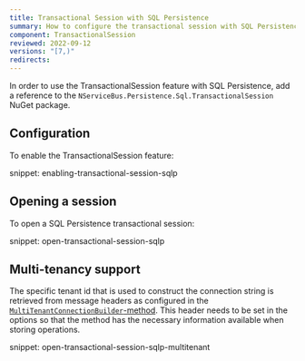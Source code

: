 ```yaml
---
title: Transactional Session with SQL Persistence
summary: How to configure the transactional session with SQL Persistence
component: TransactionalSession
reviewed: 2022-09-12
versions: "[7,)"
redirects:
---
```


In order to use the TransactionalSession feature with SQL Persistence, add a reference to the `NServiceBus.Persistence.Sql.TransactionalSession` NuGet package.

## Configuration

To enable the TransactionalSession feature:

snippet: enabling-transactional-session-sqlp

## Opening a session

To open a SQL Persistence transactional session:

snippet: open-transactional-session-sqlp

## Multi-tenancy support

The specific tenant id that is used to construct the connection string is retrieved from message headers as configured in the [`MultiTenantConnectionBuilder`-method](/persistence/sql/multi-tenant).
This header needs to be set in the options so that the method has the necessary information available when storing operations.

snippet: open-transactional-session-sqlp-multitenant